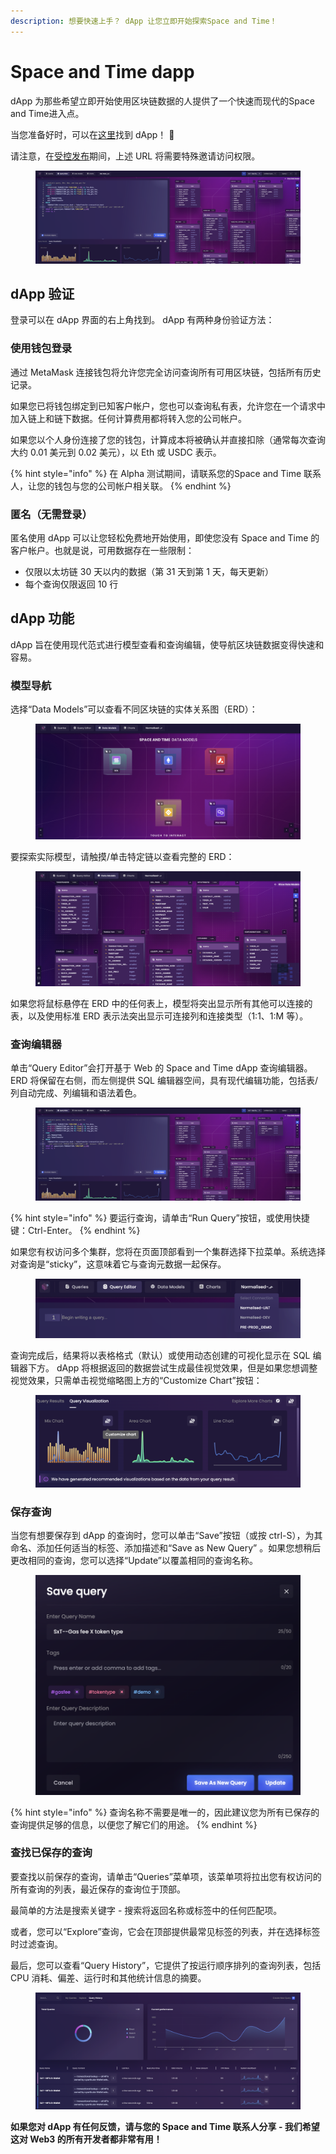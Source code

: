 ```yaml
---
description: 想要快速上手？ dApp 让您立即开始探索Space and Time！
---
```


# Space and Time dapp

dApp 为那些希望立即开始使用区块链数据的人提供了一个快速而现代的Space and Time进入点。

当您准备好时，可以在[这里](https://uat-dappsxt.azureedge.net/)找到 dApp！ 🚀

请注意，在[受控发布](../space-and-time/shou-kong-qi-dong-zhu-yi-shi-xiang.md)期间，上述 URL 将需要特殊邀请访问权限。

<figure><img src="../.gitbook/assets/image (5).png" alt=""><figcaption></figcaption></figure>

## dApp 验证

登录可以在 dApp 界面的右上角找到。 dApp 有两种身份验证方法：

### 使用钱包登录&#x20;

通过 MetaMask 连接钱包将允许您完全访问查询所有可用区块链，包括所有历史记录。

如果您已将钱包绑定到已知客户帐户，您也可以查询私有表，允许您在一个请求中加入链上和链下数据。任何计算费用都将转入您的公司帐户。

如果您以个人身份连接了您的钱包，计算成本将被确认并直接扣除（通常每次查询大约 0.01 美元到 0.02 美元），以 Eth 或 USDC 表示。

{% hint style="info" %}
在 Alpha 测试期间，请联系您的Space and Time 联系人，让您的钱包与您的公司帐户相关联。
{% endhint %}

### 匿名（无需登录）

匿名使用 dApp 可以让您轻松免费地开始使用，即使您没有 Space and Time 的客户帐户。也就是说，可用数据存在一些限制：

* 仅限以太坊链 30 天以内的数据（第 31 天到第 1 天，每天更新）
* 每个查询仅限返回 10 行

## dApp 功能

dApp 旨在使用现代范式进行模型查看和查询编辑，使导航区块链数据变得快速和容易。

### 模型导航

选择“Data Models”可以查看不同区块链的实体关系图（ERD）：

<figure><img src="../.gitbook/assets/image (8).png" alt=""><figcaption></figcaption></figure>

要探索实际模型，请触摸/单击特定链以查看完整的 ERD：

<figure><img src="../.gitbook/assets/image (10).png" alt=""><figcaption></figcaption></figure>

如果您将鼠标悬停在 ERD 中的任何表上，模型将突出显示所有其他可以连接的表，以及使用标准 ERD 表示法突出显示可连接列和连接类型（1:1、1:M 等）。

### 查询编辑器

单击“Query Editor”会打开基于 Web 的 Space and Time dApp 查询编辑器。 ERD 将保留在右侧，而左侧提供 SQL 编辑器空间，具有现代编辑功能，包括表/列自动完成、列编辑和语法着色。

<figure><img src="../.gitbook/assets/image (13).png" alt=""><figcaption></figcaption></figure>

{% hint style="info" %}
要运行查询，请单击“Run Query”按钮，或使用快捷键：Ctrl-Enter。
{% endhint %}

如果您有权访问多个集群，您将在页面顶部看到一个集群选择下拉菜单。系统选择对查询是“sticky”，这意味着它与查询元数据一起保存。

<figure><img src="../.gitbook/assets/image.png" alt=""><figcaption></figcaption></figure>

查询完成后，结果将以表格格式（默认）或使用动态创建的可视化显示在 SQL 编辑器下方。 dApp 将根据返回的数据尝试生成最佳视觉效果，但是如果您想调整视觉效果，只需单击视觉缩略图上方的“Customize Chart”按钮：

<figure><img src="../.gitbook/assets/image (7).png" alt=""><figcaption></figcaption></figure>

### 保存查询

当您有想要保存到 dApp 的查询时，您可以单击“Save”按钮（或按 ctrl-S），为其命名、添加任何适当的标签、添加描述和“Save as New Query” 。如果您想稍后更改相同的查询，您可以选择“Update”以覆盖相同的查询名称。

<figure><img src="../.gitbook/assets/image (18).png" alt=""><figcaption></figcaption></figure>

{% hint style="info" %}
查询名称不需要是唯一的，因此建议您为所有已保存的查询提供足够的信息，以便您了解它们的用途。
{% endhint %}

### 查找已保存的查询

要查找以前保存的查询，请单击“Queries”菜单项，该菜单项将拉出您有权访问的所有查询的列表，最近保存的查询位于顶部。

最简单的方法是搜索关键字 - 搜索将返回名称或标签中的任何匹配项。

或者，您可以“Explore”查询，它会在顶部提供最常见标签的列表，并在选择标签时过滤查询。

最后，您可以查看“Query History”，它提供了按运行顺序排列的查询列表，包括 CPU 消耗、偏差、运行时和其他统计信息的摘要。

<figure><img src="../.gitbook/assets/image (15).png" alt=""><figcaption></figcaption></figure>

**如果您对 dApp 有任何反馈，请与您的 Space and Time 联系人分享 - 我们希望这对 Web3 的所有开发者都非常有用！**
